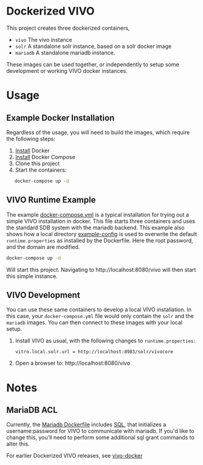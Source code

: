 # Dockerized VIVO

This project creates three dockerized containers,
- `vivo` The vivo instance
- `solr` A standalone solr instance, based on a solr docker image
- `mariadb` A standalone mariadb instance.

These images can be used together, or independently to setup some development or working VIVO docker instances.

# Usage

## Example Docker Installation

Regardless of the usage, you will need to build the images, which require the following steps:

1. [Install](https://docs.docker.com/install/) Docker
1. [Install](https://docs.docker.com/compose/install/) Docker Compose
1. Clone this project
1. Start the containers:
```bash
   docker-compose up -d
```

## VIVO Runtime Example

The example [docker-compose.yml](docker-compose.yml) is a typical installation for trying out a simple VIVO installation in docker. This file starts three containers and uses the standard SDB system with the mariadb backend.  This example also shows how a local directory [example-config](example-config) is used to overwrite the default `runtime.properties` as installed by the Dockerfile.  Here the root password, and the domain are modified.

```bash
docker-compose up -d
```
 Will start this project.  Navigating to http://localhost:8080/vivo will then start this simple instance.
 
## VIVO Development

You can use these same containers to develop a local VIVO installation.  In this
case, your `docker-compose.yml` file would only contain the `solr` and the
`mariadb` images.  You can then connect to these images with your local setup.

1. Install VIVO as usual, with the following changes to `runtime.properties`:
   ```
   vitro.local.solr.url = http://localhost:8983/solr/vivocore
   ```
1. Open a browser to: http://localhost:8080/vivo


# Notes

## MariaDB ACL
Currently, the [Mariadb Dockerfile](mariadb/Dockerfile) includes [SQL](mariadb/mysql-init.sql), that initializes a username:password for VIVO to communicate with mariadb.  If you'd like to change this, you'll need to perform some additional sql grant commands to alter this.


For earlier Dockerized VIVO releases, see [vivo-docker](https://github.com/gwu-libraries/vivo-docker)
